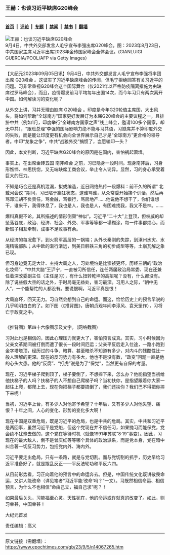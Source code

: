 ### 王赫：也谈习近平缺席G20峰会

---

#### [首页](../../../..?n14067265) &nbsp;|&nbsp; [评论](../../../../../epoch-comment?n14067265) &nbsp;|&nbsp; [专题](../../../../../epoch-special?n14067265) &nbsp;|&nbsp; [禁闻](../../../../../epoch-news?n14067265) &nbsp;|&nbsp; [禁书](../../../../../books?n14067265) &nbsp;|&nbsp; [翻墙](https://github.com/gfw-breaker/nogfw/blob/master/README.md?n14067265)


<div><img alt="王赫：也谈习近平缺席G20峰会" class="attachment-djy_600_400 size-djy_600_400 wp-post-image" src="https://i.epochtimes.com/assets/uploads/2023/09/id14067270-GettyImages-1618781889-.jpeg"/>
<div class="caption">
 9月4日，中共外交部发言人毛宁宣布李强出席G20峰会。图：2023年8月23日，中共国家主席习近平出席2023年金砖国家峰会全体会议。(GIANLUIGI GUERCIA/POOL/AFP via Getty Images）
</div></div><hr/><div class="post_content" id="artbody" itemprop="articleBody">
 <!-- article content begin -->
 <p>
  【大纪元2023年09月05日讯】9月4日，中共外交部发言人毛宁宣布李强将率团出席
  <ok href="https://www.epochtimes.com/gb/tag/g20%E5%B3%B0%E4%BC%9A.html">
   G20峰会
  </ok>
  。这证实了习近平缺席峰会的传闻，但毛宁拒绝回答有关习近平的问题。习非常重视G20峰会这个国际舞台（仅2021年以严格防疫隔离措施为由缺席过罗马峰会），而且，疫情爆发前习平均每年出国14次，而今年习只有两次离开中国。如何解读习的变化呢？
 </p>
 <p>
  从外交上讲，习并无理由缺席
  <ok href="https://www.epochtimes.com/gb/tag/g20%E5%B3%B0%E4%BC%9A.html">
   G20峰会
  </ok>
  。印度是今年G20轮值主席国，大出风头，将如何帮助“全球南方”国家更好发展订为本届G20峰会的主要议程之一，且排挤中共（例如1月，印度举行“全球南方国家之声”线上峰会，邀请100多个国家，却无中共），“跟班总理”李强的国际影响力绝不能与习共语，习缺席并不算印度外交的失败，而是能让印度更有机会向全世界展示自己才是“全球南方”更合格的领导者。中印“龙象之争”，中共“战狼外交”搞惯了，岂愿输印一头？
 </p>
 <p>
  因此，本文判断，习近平缺席G20峰会的原因是在国内，害怕祸起萧墙。
 </p>
 <p>
  事实上，在出席金砖五国
  <ok href="https://www.epochtimes.com/gb/tag/%E5%8D%97%E9%9D%9E%E5%B3%B0%E4%BC%9A.html">
   南非峰会
  </ok>
  之前，习已隐身一段时间。现身南非后，习身形憔悴、神思恍惚，又无端缺席工商会议，举止令人诧异。显然，习的身心承受着巨大的压力。
 </p>
 <p>
  不知是巧合还是真机泄漏，拟或编造，近日网络热传一段爆料：前不久的所谓“
  <ok href="https://www.epochtimes.com/gb/tag/%E5%8C%97%E6%88%B4%E6%B2%B3%E4%BC%9A%E8%AE%AE.html">
   北戴河会议
  </ok>
  ”期间，习已陷于癫狂状态，逮谁骂谁，从众常委开始挨个训话，然后再骂邓江胡不负责任，骂金融，骂银行，骂房地产……他说他不想干了，你们谁想干，谁来干，我得休息了，我也是人，我也是人，有困难找我，我又不是神。……
 </p>
 <p>
  爆料真假不论，其所描述的情形倒颇“神似”。习近平“二十大”上登顶，但权威的却坠落谷底，政治、经济、社会、外交、军事等等都一塌糊涂，每一件事都烦心，而新班子相互牵制，成事不足败事有余。
 </p>
 <p>
  从经济的每况愈下，到火箭军高层的一锅端；从外长秦刚的失踪，到涿州水灾、水淹精锐部队；从中欧的渐行渐远，到美日韩铁三角的初步成型等等，土崩瓦解之象已现。
 </p>
 <p>
  但习身边竟无定大计、主持大局之人，习处境怕是比崇祯更坏。历经三朝的“政治化妆师”、“中共大脑”王沪宁，一直被习所信任，连任两届政治局常委、现在还兼任着深改委副主任（主任是习），有什么扭转乾坤的高招呢？没有，什么都没有。除了说些假大空的话之外，于时局毫无益处，害习最深。习用人之际，“朝中无人”，一个能帮忙的人都没有。要说恨啊，习近平真是恨！
 </p>
 <p>
  大局崩坏，回天无力。习自然会想到自己的命运。而这，恰恰历史上的预言早说的几乎明明白白的了。如下图（《推背图》，唐朝贞观年间李淳风、袁天罡作），习将亡于政变之中。
 </p>
 <p>
  <ok href="https://i.epochtimes.com/assets/uploads/2023/09/id14067268-db15ca1549ad0bd650a4ead110dcb097.jpeg">
   <img alt="" class="size-large wp-image-14067268 aligncenter" src="https://i.epochtimes.com/assets/uploads/2023/09/id14067268-db15ca1549ad0bd650a4ead110dcb097-600x338.jpeg"/>
  </ok>
 </p>
 <p>
  《推背图》第四十六像图示及文字。（网络截图）
 </p>
 <p>
  习对此也是相信的，因此心理压力就更大了，害怕预言成真。其实，习小时候因为父亲文革期间被打倒而遭了很长一段时间厄运；父亲平反后走入仕途，一路小跑到金字塔塔顶，经历过的斗争、暗算、甚至暗杀不知道有多少，对内斗的残酷性比一般人理解的更深。现在的反习势力有多大，他也不是没有数，“政变”问题一直是他的心头大患。他的“反腐”、“打虎”说是为了“保党”，当然更有自保的考量。
 </p>
 <p>
  现在，习近平梯子爬到顶了，梯子要倒了，不想摔下来，怎么办？他能指望当初给他扶梯子的人吗？扶梯子的人不想自己爬梯子吗？当初扶你，是指望跟着你大家一起往上爬，都爬上去，现在你把梯子都要搞倒了，我们还扶你？我们巴不得把你摔下来呢！
 </p>
 <p>
  当初，习近平上台，有多少人对他寄予希望？十年后，又有多少人对他失望、痛恨？十年之间，人心的变化、形势的变化多大啊！
 </p>
 <p>
  现在中国是双重危局，既是习近平的危局，也是中共的危局。其实，中共和习近平是两回事，虽然习近平是党魁，但这个党现在并不信任习，如果抛习而能保党，党会绝不犹豫去做的，这个党在等待时机（就像1991年苏联“8·19”事变）。因此，习现在的最大敌人，倒不是曾庆红等等哪个具体的政治派系，而是党本身，党在暗中纠合著一切反习势力，包括党内外、海内外。
 </p>
 <p>
  习近平要走出危局，只有一条路，就是与党切割。而与党切割的抓手，历史早给习近平准备好了，就是拨乱反正——平反法轮功和平反六四。
 </p>
 <p>
  从目前形势看，习正向着他的预言中的命运奔去。但是，中国传统文化既讲敬畏命运，又讲人能改命（详见笔者“习近平能‘改命’吗？”一文）。习既然相信命运、相信预言，为什么不也相信“命由己立，福自己求”呢？！
 </p>
 <p>
  如果最后关头，习能福至心灵、天性犹在，他的命运或许就真的改变了。如此，则习幸甚，中国幸甚！
 </p>
 <p>
  大纪元首发
 </p>
 <p>
  责任编辑：高义
 </p>
 <!-- article content end -->
 <div id="below_article_ad">
 </div>
</div>


---

原文链接（需翻墙）：https://www.epochtimes.com/gb/23/9/5/n14067265.htm